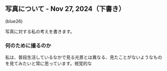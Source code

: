 ## 写真について - Nov 27, 2024（下書き）
(blue26)

写真に対する私の考えを書きます。

### 何のために撮るのか
私は、普段生活しているなかで見る光景とは異なる、見たことがないようなものを見てみたいと常に思っています。視覚的な

